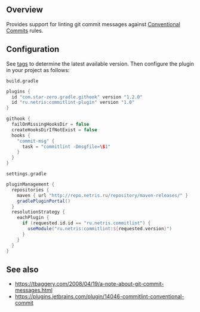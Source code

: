 ## Overview

Provides support for linting git commit messages against [Conventional Commits][2] rules.

## Configuration
See [tags][1] to determine the
latest available version. Then configure the plugin in your project as
follows:

`build.gradle`
```groovy
plugins {
  id "com.star-zero.gradle.githook" version "1.2.0"
  id "ru.netris:commitlint-plugin" version "1.0"
}

githook {
  failOnMissingHooksDir = false
  createHooksDirIfNotExist = false
  hooks {
    "commit-msg" {
      task = "commitlint -Dmsgfile=\$1"
    }
  }
}
```

`settings.gradle`
```groovy
pluginManagement {
  repositories {
    maven { url "http://repo.netris.ru/repository/maven-releases/" }
	gradlePluginPortal()
  }
  resolutionStrategy {
	eachPlugin {
      if (requested.id.id == "ru.netris.commitlint") {
        useModule("ru.netris:commitlint:${requested.version}")
      }
	}
  }
}

```

## See also

- <https://tbaggery.com/2008/04/19/a-note-about-git-commit-messages.html>
- <https://plugins.jetbrains.com/plugin/14046-commitlint-conventional-commit>

[1]: https://gitlab.netris.ru/common/commitlint-plugin/-/tags
[2]: https://www.conventionalcommits.org/en/v1.0.0/
